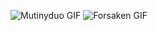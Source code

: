 ![Mutinyduo GIF](https://i.imgur.com/u3k8Hhj.gif)
![Forsaken GIF](https://i.imgur.com/46oNhAF.gif)

